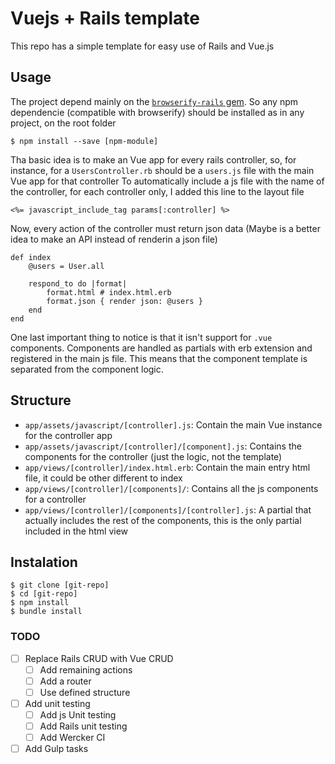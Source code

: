 # Vuejs + Rails template

This repo has a simple template for easy use of Rails and Vue.js 

## Usage

The project depend mainly on the [`browserify-rails` gem](https://github.com/browserify-rails/browserify-rails). 
So any npm dependencie (compatible with browserify) should be installed as in any project, on the root folder

    $ npm install --save [npm-module]

Tha basic idea is to make an Vue app for every rails controller, so, for instance, for a `UsersController.rb` should be a `users.js` file with the main Vue app for that controller
To automatically include a js file with the name of the controller, for each controller only, I added this line to the layout file

    <%= javascript_include_tag params[:controller] %>
    
Now, every action of the controller must return json data (Maybe is a better idea to make an API instead of renderin a json file)

    def index
        @users = User.all
    
        respond_to do |format|
            format.html # index.html.erb
            format.json { render json: @users }
        end
    end

One last important thing to notice is that it isn't support for `.vue` components.
Components are handled as partials with erb extension and registered in the main js file. This means that the component template is separated from the component logic.

## Structure

* `app/assets/javascript/[controller].js`: Contain the main Vue instance for the controller app
* `app/assets/javascript/[controller]/[component].js`: Contains the components for the controller (just the logic, not the template)
* `app/views/[controller]/index.html.erb`: Contain the main entry html file, it could be other different to index
* `app/views/[controller]/[components]/`: Contains all the js components for a controller
* `app/views/[controller]/[components]/[controller].js`: A partial that actually includes the rest of the components, this is the only partial included in the html view

## Instalation

    $ git clone [git-repo]
    $ cd [git-repo]
    $ npm install
    $ bundle install

### TODO

- [ ] Replace Rails CRUD with Vue CRUD
    - [ ] Add remaining actions
    - [ ] Add a router
    - [ ] Use defined structure
- [ ] Add unit testing
    - [ ] Add js Unit testing
    - [ ] Add Rails unit testing
    - [ ] Add Wercker CI
- [ ] Add Gulp tasks